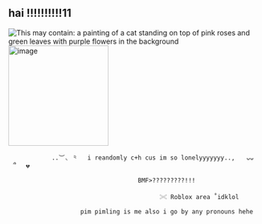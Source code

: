 ## hai !!!!!!!!!!11

<img src="https://i.pinimg.com/736x/d6/50/15/d65015603c267661bad575e2b5667c51.jpg" alt="This may contain: a painting of a cat standing on top of pink roses and green leaves with purple flowers in the background"/>

<img width="199" height="199" alt="image" src="https://github.com/user-attachments/assets/99a5f571-ca5c-47fd-bed0-b3e676057694" />


                ..︶◟ ⺀　 i reandomly c+h cus im so lonelyyyyyyy..,  ⠀ᴗᴗ　⠀՞ 　💔 

                                        BMF>?????????!!!

                                              𓏵 Roblox area ˚idklol

                        pim pimling is me also i go by any pronouns hehe
